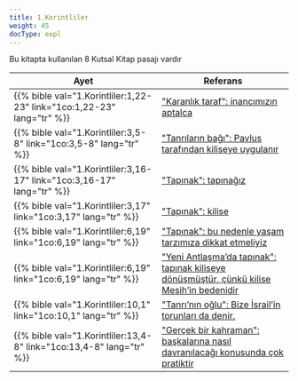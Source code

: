 ```yaml
---
title: 1.Korintliler
weight: 45
docType: expl
---
```


Bu kitapta kullanılan 8 Kutsal Kitap pasajı vardır

| Ayet | Referans |
|-------|-----------|
| {{% bible val="1.Korintliler:1,22-23" link="1co:1,22-23" lang="tr" %}} | ["Karanlık taraf": inancımızın aptalca](/expl/../expl/content/beasts/the-nature-of-the-beast-in-the-book-of-revelation#b8ad) |
| {{% bible val="1.Korintliler:3,5-8" link="1co:3,5-8" lang="tr" %}} | ["Tanrıların bağı": Pavlus tarafından kiliseye uygulanır](/expl/../expl/background/israel/the-church-is-part-of-israel#987a) |
| {{% bible val="1.Korintliler:3,16-17" link="1co:3,16-17" lang="tr" %}} | ["Tapınak": tapınağız](/expl/../expl/background/israel/the-church-is-part-of-israel#c5a0) |
| {{% bible val="1.Korintliler:3,17" link="1co:3,17" lang="tr" %}} | ["Tapınak": kilise](/expl/../appl/content/witnesses/the-force-that-changes-the-world#381b) |
| {{% bible val="1.Korintliler:6,19" link="1co:6,19" lang="tr" %}} | ["Tapınak": bu nedenle yaşam tarzımıza dikkat etmeliyiz](/expl/../expl/background/israel/the-church-is-part-of-israel#c5a0) |
| {{% bible val="1.Korintliler:6,19" link="1co:6,19" lang="tr" %}} | ["Yeni Antlaşma’da tapınak": tapınak kiliseye dönüşmüştür, çünkü kilise Mesih’in bedenidir](/expl/../expl/bible/creation/the-temple-and-the-presence-of-god#1ad7) |
| {{% bible val="1.Korintliler:10,1" link="1co:10,1" lang="tr" %}} | ["Tanrı’nın oğlu": Bize İsrail’in torunları da denir.](/expl/../expl/background/israel/the-church-is-part-of-israel#bb1b) |
| {{% bible val="1.Korintliler:13,4-8" link="1co:13,4-8" lang="tr" %}} | ["Gerçek bir kahraman": başkalarına nasıl davranılacağı konusunda çok pratiktir](/expl/../appl/topics/hero/a-real-hero#6e10) |
